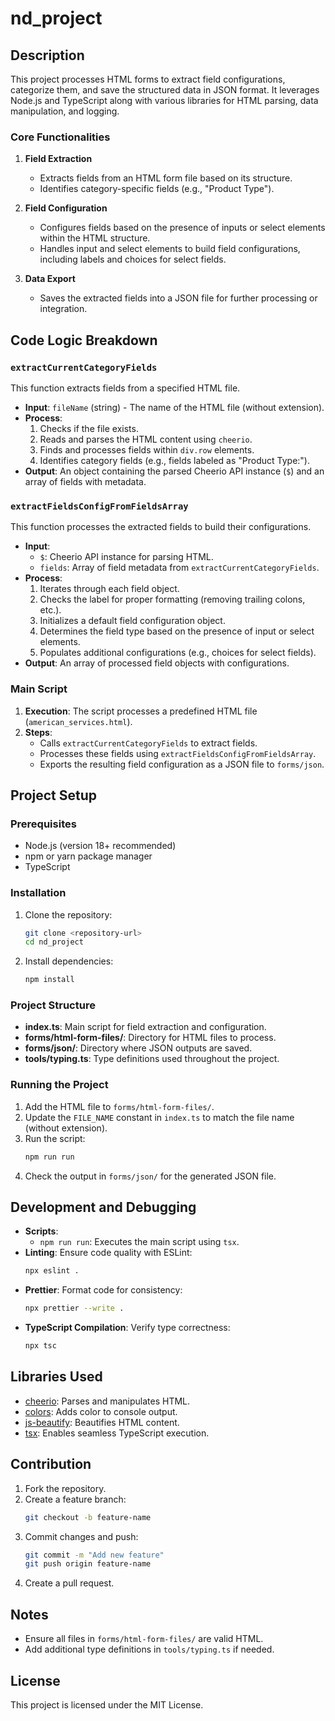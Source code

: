 # nd_project

## Description
This project processes HTML forms to extract field configurations, categorize them, and save the structured data in JSON format. It leverages Node.js and TypeScript along with various libraries for HTML parsing, data manipulation, and logging.

### Core Functionalities
1. **Field Extraction**
   - Extracts fields from an HTML form file based on its structure.
   - Identifies category-specific fields (e.g., "Product Type").

2. **Field Configuration**
   - Configures fields based on the presence of inputs or select elements within the HTML structure.
   - Handles input and select elements to build field configurations, including labels and choices for select fields.

3. **Data Export**
   - Saves the extracted fields into a JSON file for further processing or integration.

## Code Logic Breakdown

### `extractCurrentCategoryFields`
This function extracts fields from a specified HTML file.
- **Input**: `fileName` (string) - The name of the HTML file (without extension).
- **Process**:
  1. Checks if the file exists.
  2. Reads and parses the HTML content using `cheerio`.
  3. Finds and processes fields within `div.row` elements.
  4. Identifies category fields (e.g., fields labeled as "Product Type:").
- **Output**: An object containing the parsed Cheerio API instance (`$`) and an array of fields with metadata.

### `extractFieldsConfigFromFieldsArray`
This function processes the extracted fields to build their configurations.
- **Input**:
  - `$`: Cheerio API instance for parsing HTML.
  - `fields`: Array of field metadata from `extractCurrentCategoryFields`.
- **Process**:
  1. Iterates through each field object.
  2. Checks the label for proper formatting (removing trailing colons, etc.).
  3. Initializes a default field configuration object.
  4. Determines the field type based on the presence of input or select elements.
  5. Populates additional configurations (e.g., choices for select fields).
- **Output**: An array of processed field objects with configurations.

### Main Script
1. **Execution**: The script processes a predefined HTML file (`american_services.html`).
2. **Steps**:
   - Calls `extractCurrentCategoryFields` to extract fields.
   - Processes these fields using `extractFieldsConfigFromFieldsArray`.
   - Exports the resulting field configuration as a JSON file to `forms/json`.

## Project Setup

### Prerequisites
- Node.js (version 18+ recommended)
- npm or yarn package manager
- TypeScript

### Installation
1. Clone the repository:
   ```bash
   git clone <repository-url>
   cd nd_project
   ```
2. Install dependencies:
   ```bash
   npm install
   ```

### Project Structure
- **index.ts**: Main script for field extraction and configuration.
- **forms/html-form-files/**: Directory for HTML files to process.
- **forms/json/**: Directory where JSON outputs are saved.
- **tools/typing.ts**: Type definitions used throughout the project.

### Running the Project
1. Add the HTML file to `forms/html-form-files/`.
2. Update the `FILE_NAME` constant in `index.ts` to match the file name (without extension).
3. Run the script:
   ```bash
   npm run run
   ```
4. Check the output in `forms/json/` for the generated JSON file.

## Development and Debugging
- **Scripts**:
  - `npm run run`: Executes the main script using `tsx`.
- **Linting**: Ensure code quality with ESLint:
  ```bash
  npx eslint .
  ```
- **Prettier**: Format code for consistency:
  ```bash
  npx prettier --write .
  ```
- **TypeScript Compilation**: Verify type correctness:
  ```bash
  npx tsc
  ```

## Libraries Used
- [cheerio](https://github.com/cheeriojs/cheerio): Parses and manipulates HTML.
- [colors](https://github.com/Marak/colors.js): Adds color to console output.
- [js-beautify](https://github.com/beautify-web/js-beautify): Beautifies HTML content.
- [tsx](https://github.com/esbuild-kit/tsx): Enables seamless TypeScript execution.

## Contribution
1. Fork the repository.
2. Create a feature branch:
   ```bash
   git checkout -b feature-name
   ```
3. Commit changes and push:
   ```bash
   git commit -m "Add new feature"
   git push origin feature-name
   ```
4. Create a pull request.

## Notes
- Ensure all files in `forms/html-form-files/` are valid HTML.
- Add additional type definitions in `tools/typing.ts` if needed.

## License
This project is licensed under the MIT License.

